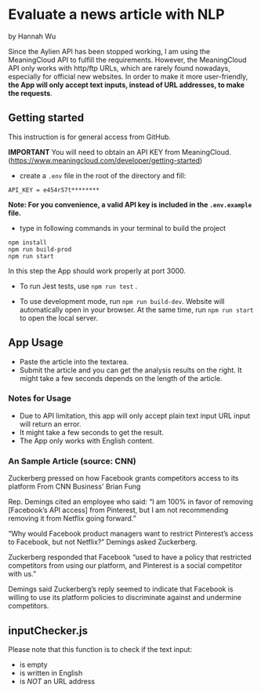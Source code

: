 # Evaluate a news article with NLP

by Hannah Wu

Since the Aylien API has been stopped working, I am using the MeaningCloud API to fulfill the requirements. However, the MeaningCloud API only works with http/ftp URLs, which are rarely found nowadays, especially for official new websites. In order to make it more user-friendly, **the App will only accept text inputs, instead of URL addresses, to make the requests**.

## Getting started

This instruction is for general access from GitHub.

**IMPORTANT** 
You will need to obtain an API KEY from MeaningCloud. 
(https://www.meaningcloud.com/developer/getting-started)

- create a `.env` file in the root of the directory and fill:

```
API_KEY = e454r57t********
```

**Note: For you convenience, a valid API key is included in the  `.env.example` file.**

- type in following commands in your terminal to build the project

```
npm install
npm run build-prod
npm run start 
```

In this step the App should work properly at port 3000.

- To run Jest tests, use `npm run test` .

- To use development mode, run `npm run build-dev`. Website will automatically open in your browser. At the same time, run `npm run start` to open the local server.


## App Usage

- Paste the article into the textarea.
- Submit the article and you can get the analysis results on the right. It might take a few seconds depends on the length of the article.

### Notes for Usage

- Due to API limitation, this app will only accept plain text input
URL input will return an error.
- It might take a few seconds to get the result.
- The App only works with English content.

### An Sample Article (source: CNN)

Zuckerberg pressed on how Facebook grants competitors access to its platform
From CNN Business' Brian Fung

Rep. Demings cited an employee who said: “I am 100% in favor of removing [Facebook’s API access] from Pinterest, but I am not recommending removing it from Netflix going forward.”

“Why would Facebook product managers want to restrict Pinterest’s access to Facebook, but not Netflix?” Demings asked Zuckerberg.

Zuckerberg responded that Facebook “used to have a policy that restricted competitors from using our platform, and Pinterest is a social competitor with us.”

Demings said Zuckerberg’s reply seemed to indicate that Facebook is willing to use its platform policies to discriminate against and undermine competitors.



## inputChecker.js

Please note that this function is to check if the text input:

- is empty
- is written in English
- is *NOT* an URL address








